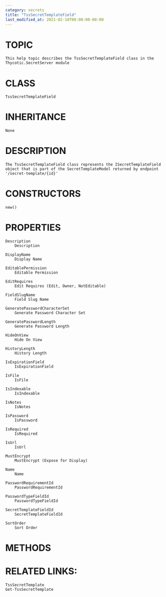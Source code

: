 ```yaml
---
category: secrets
title: "TssSecretTemplateField"
last_modified_at: 2021-02-10T00:00:00-00:00
---
```


# TOPIC
    This help topic describes the TssSecretTemplateField class in the Thycotic.SecretServer module

# CLASS
    TssSecretTemplateField

# INHERITANCE
    None

# DESCRIPTION
    The TssSecretTemplateField class represents the ISecretTemplateField object that is part of the SecretTemplateModel returned by endpoint '/secret-template/{id}'

# CONSTRUCTORS
    new()

# PROPERTIES
    Description
        Description

    DisplayName
        Display Name

    EditablePermission
        Editable Permission

    EditRequires
        Edit Requires (Edit, Owner, NotEditable)

    FieldSlugName
        Field Slug Name

    GeneratePasswordCharacterSet
        Generate Password Character Set

    GeneratePasswordLength
        Generate Password Length

    HideOnView
        Hide On View

    HistoryLength
        History Length

    IsExpirationField
        IsExpirationField

    IsFile
        IsFile

    IsIndexable
        IsIndexable

    IsNotes
        IsNotes

    IsPassword
        IsPassword

    IsRequired
        IsRequired

    IsUrl
        IsUrl

    MustEncrypt
        MustEncrypt (Expose for Display)

    Name
        Name

    PasswordRequirementId
        PasswordRequirementId

    PasswordTypeFieldId
        PasswordTypeFieldId

    SecretTemplateFieldId
        SecretTemplateFieldId

    SortOrder
        Sort Order

# METHODS

# RELATED LINKS:
    TssSecretTemplate
    Get-TssSecretTemplate